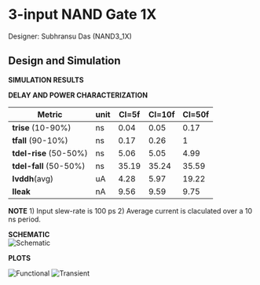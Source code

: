 
# 3-input NAND Gate 1X

Designer: Subhransu Das (NAND3_1X) 

## Design and Simulation



**SIMULATION RESULTS**


**DELAY AND POWER CHARACTERIZATION**


| Metric | unit | Cl=5f | Cl=10f | Cl=50f |
|--------|------|-------|--------|--------|
| **trise** (10-90%)| ns | 0.04 | 0.05 | 0.17 |
| **tfall** (90-10%) | ns | 0.17 | 0.26 | 1 |
| **tdel-rise** (50-50%) | ns | 5.06 | 5.05 | 4.99 |
| **tdel-fall** (50-50%) | ns | 35.19 | 35.24 | 35.59 |
| **Ivddh**(avg) | uA | 4.28 | 5.97 | 19.22 |
| **Ileak** | nA | 9.56 | 9.59 | 9.75 |

**NOTE** 1) Input slew-rate is 100 ps 2) Average current is claculated over a 10 ns period.

**SCHEMATIC**  
![Schematic](https://github.com/subhransu-01/chipathon25-SILICON_BBI-sdas/blob/main/designs/libs/tb_digital/tb_nand3_9t/xschem-nand3_1.png)

**PLOTS**  

![Functional](https://github.com/subhransu-01/chipathon25-SILICON_BBI-sdas/blob/main/designs/libs/tb_digital/tb_nand3_9t/plot-functional-nand3_1.png)
![Transient](https://github.com/subhransu-01/chipathon25-SILICON_BBI-sdas/blob/main/designs/libs/tb_digital/tb_nand3_9t/plot-transient-nand3_1.png)
